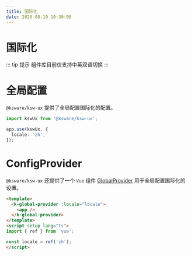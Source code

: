 ```yaml
---
title: 国际化
date: 2020-08-10 10:30:00
---
```


# 国际化

::: tip 提示
组件库目前仅支持中英双语切换
:::

# 全局配置
`@ksware/ksw-ux` 提供了全局配置国际化的配置。

```typescript
import kswUx from '@ksware/ksw-ux';

app.use(kswUx, {
  locale: 'zh',
});
```
# ConfigProvider
`@ksware/ksw-ux` 还提供了一个 `Vue` 组件 [GlobalProvider](../components/General/globalProvider) 用于全局配置国际化的设置。

```html
<template>
  <k-global-provider :locale="locale">
    <app />
  </k-global-provider>
</template>
<script setup lang="ts">
import { ref } from 'vue';

const locale = ref('zh');
</script>
```


